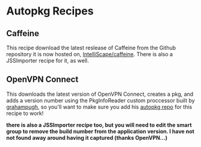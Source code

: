 # Autopkg Recipes

## Caffeine
This recipe download the latest reslease of Caffeine from the Github repository it is now hosted on, [IntelliScape/caffeine](https://github.com/IntelliScape/caffeine). There is also a JSSImporter recipe for it, as well.

## OpenVPN Connect
This downloads the latest version of OpenVPN Connect, creates a pkg, and adds a version number using the PkgInfoReader custom proccessor built by [grahampugh](http://github.com/grahampugh), so you'll want to make sure you add his [autopkg repo](https://github.com/autopkg/grahampugh-recipes) for this recipe to work!

**there is also a JSSImporter recipe too, but you will need to edit the smart group to remove the build number from the application version. I have not not found away around having it captured (thanks OpenVPN...)**
